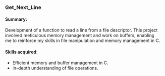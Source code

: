 ### Get_Next_Line
#### Summary: 
Development of a function to read a line from a file descriptor. This project involved meticulous memory management and work on buffers, enabling me to reinforce my skills in file manipulation and memory management in C.
#### Skills acquired:
* Efficient memory and buffer management in C.
* In-depth understanding of file operations.
